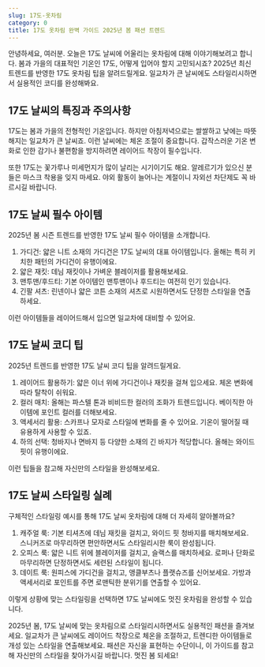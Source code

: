 ```yaml
---
slug: 17도-옷차림
category: 0
title: 17도 옷차림 완벽 가이드 2025년 봄 패션 트렌드
---
```


안녕하세요, 여러분. 오늘은 17도 날씨에 어울리는 옷차림에 대해 이야기해보려고 합니다. 봄과 가을의 대표적인 기온인 17도, 어떻게 입어야 할지 고민되시죠? 2025년 최신 트렌드를 반영한 17도 옷차림 팁을 알려드릴게요. 일교차가 큰 날씨에도 스타일리시하면서 실용적인 코디를 완성해봐요.

## 17도 날씨의 특징과 주의사항

17도는 봄과 가을의 전형적인 기온입니다. 하지만 아침저녁으로는 쌀쌀하고 낮에는 따뜻해지는 일교차가 큰 날씨죠. 이런 날씨에는 체온 조절이 중요합니다. 갑작스러운 기온 변화로 인한 감기나 불편함을 방지하려면 레이어드 착장이 필수입니다.

또한 17도는 꽃가루나 미세먼지가 많이 날리는 시기이기도 해요. 알레르기가 있으신 분들은 마스크 착용을 잊지 마세요. 야외 활동이 늘어나는 계절이니 자외선 차단제도 꼭 바르시길 바랍니다.

## 17도 날씨 필수 아이템

2025년 봄 시즌 트렌드를 반영한 17도 날씨 필수 아이템을 소개합니다.

1. 가디건: 얇은 니트 소재의 가디건은 17도 날씨의 대표 아이템입니다. 올해는 특히 키치한 패턴의 가디건이 유행이에요.
2. 얇은 재킷: 데님 재킷이나 가벼운 블레이저를 활용해보세요.
3. 맨투맨/후드티: 기본 아이템인 맨투맨이나 후드티는 여전히 인기 있습니다.
4. 긴팔 셔츠: 린넨이나 얇은 코튼 소재의 셔츠로 시원하면서도 단정한 스타일을 연출하세요.

이런 아이템들을 레이어드해서 입으면 일교차에 대비할 수 있어요.

## 17도 날씨 코디 팁

2025년 트렌드를 반영한 17도 날씨 코디 팁을 알려드릴게요.

1. 레이어드 활용하기: 얇은 이너 위에 가디건이나 재킷을 걸쳐 입으세요. 체온 변화에 따라 탈착이 쉬워요.
2. 컬러 매치: 올해는 파스텔 톤과 비비드한 컬러의 조화가 트렌드입니다. 베이직한 아이템에 포인트 컬러를 더해보세요.
3. 액세서리 활용: 스카프나 모자로 스타일에 변화를 줄 수 있어요. 기온이 떨어질 때 유용하게 사용할 수 있죠.
4. 하의 선택: 청바지나 면바지 등 다양한 소재의 긴 바지가 적당합니다. 올해는 와이드 핏이 유행이에요.

이런 팁들을 참고해 자신만의 스타일을 완성해보세요.

## 17도 날씨 스타일링 실례

구체적인 스타일링 예시를 통해 17도 날씨 옷차림에 대해 더 자세히 알아볼까요?

1. 캐주얼 룩: 기본 티셔츠에 데님 재킷을 걸치고, 와이드 핏 청바지를 매치해보세요. 스니커즈로 마무리하면 편안하면서도 스타일리시한 룩이 완성됩니다.
2. 오피스 룩: 얇은 니트 위에 블레이저를 걸치고, 슬랙스를 매치하세요. 로퍼나 단화로 마무리하면 단정하면서도 세련된 스타일이 됩니다.
3. 데이트 룩: 원피스에 가디건을 걸치고, 앵클부츠나 플랫슈즈를 신어보세요. 가방과 액세서리로 포인트를 주면 로맨틱한 분위기를 연출할 수 있어요.

이렇게 상황에 맞는 스타일링을 선택하면 17도 날씨에도 멋진 옷차림을 완성할 수 있습니다.

2025년 봄, 17도 날씨에 맞는 옷차림으로 스타일리시하면서도 실용적인 패션을 즐겨보세요. 일교차가 큰 날씨에도 레이어드 착장으로 체온을 조절하고, 트렌디한 아이템들로 개성 있는 스타일을 연출해보세요. 패션은 자신을 표현하는 수단이니, 이 가이드를 참고해 자신만의 스타일을 찾아가시길 바랍니다. 멋진 봄 되세요!